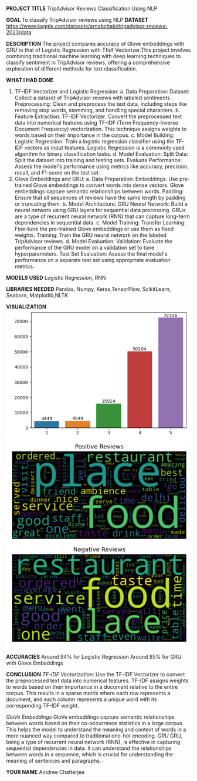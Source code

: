 **PROJECT TITLE**
TripAdvisor Reviews Classification Using NLP

**GOAL**
To classify TripAdvisor reviews  using NLP
**DATASET**
https://www.kaggle.com/datasets/arnabchaki/tripadvisor-reviews-2023/data

**DESCRIPTION**
The project compares accuracy of Glove embeddings with GRU to that of Logistic Regression with Tfidf Vectorizer.This project involves combining traditional machine learning with deep learning techniques to classify sentiment in TripAdvisor reviews, offering a comprehensive exploration of different methods for text classification.

**WHAT I HAD DONE**
1. TF-IDF Vectorizer and Logistic Regression:
a. Data Preparation:
Dataset: Collect a dataset of TripAdvisor reviews with labeled sentiments .
Preprocessing: Clean and preprocess the text data, including steps like removing stop words, stemming, and handling special characters.
b. Feature Extraction:
TF-IDF Vectorizer: Convert the preprocessed text data into numerical features using TF-IDF (Term Frequency-Inverse Document Frequency) vectorization. This technique assigns weights to words based on their importance in the corpus.
c. Model Building:
Logistic Regression: Train a logistic regression classifier using the TF-IDF vectors as input features. Logistic Regression is a commonly used algorithm for binary classification tasks.
d. Model Evaluation:
Split Data: Split the dataset into training and testing sets.
Evaluate Performance: Assess the model's performance using metrics like accuracy, precision, recall, and F1-score on the test set.
2. Glove Embeddings and GRU:
a. Data Preparation:
Embeddings: Use pre-trained Glove embeddings to convert words into dense vectors. Glove embeddings capture semantic relationships between words.
Padding: Ensure that all sequences of reviews have the same length by padding or truncating them.
b. Model Architecture:
GRU Neural Network: Build a neural network using GRU layers for sequential data processing. GRUs are a type of recurrent neural network (RNN) that can capture long-term dependencies in sequential data.
c. Model Training:
Transfer Learning: Fine-tune the pre-trained Glove embeddings or use them as fixed weights.
Training: Train the GRU neural network on the labeled TripAdvisor reviews.
d. Model Evaluation:
Validation: Evaluate the performance of the GRU model on a validation set to tune hyperparameters.
Test Set Evaluation: Assess the final model's performance on a separate test set using appropriate evaluation metrics.

**MODELS USED**
Logistic Regression, RNN

**LIBRARIES NEEDED**
Pandas, Numpy, Keras,TensorFlow, ScikitLearn, Seaborn, Matplotlib,NLTK

**VISUALIZATION**
![EDA -1 ](<../Images/Screenshot (257).png>)
![EDA -2](<../Images/Screenshot (259).png>)

**ACCURACIES**
Around 94% for Logistic Regression
Around 85% for GRU with Glove Embeddings

**CONCLUSION**
*TF-IDF Vectorization:*
Use the TF-IDF Vectorizer to convert the preprocessed text data into numerical features.
TF-IDF assigns weights to words based on their importance in a document relative to the entire corpus.
This results in a sparse matrix where each row represents a document, and each column represents a unique word with its corresponding TF-IDF weight.

*GloVe Embeddings*
 GloVe embeddings capture semantic relationships between words based on their co-occurrence statistics in a large corpus. This helps the model to understand the meaning and context of words in a more nuanced way compared to traditional one-hot encoding.
*GRU*
GRU, being a type of recurrent neural network (RNN), is effective in capturing sequential dependencies in data. It can understand the relationships between words in a sequence, which is crucial for understanding the meaning of sentences and paragraphs.

**YOUR NAME**
Aindree Chatterjee

